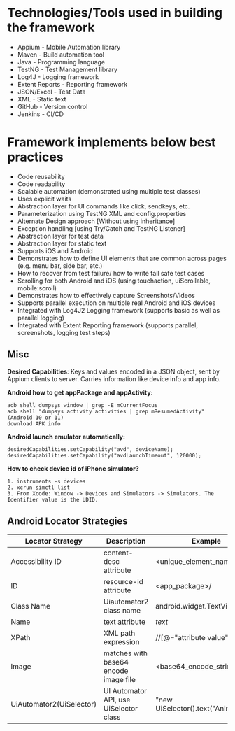 Technologies/Tools used in building the framework
============================================
- Appium - Mobile Automation library
- Maven - Build automation tool
- Java - Programming language
- TestNG - Test Management library
- Log4J - Logging framework
- Extent Reports - Reporting framework
- JSON/Excel - Test Data
- XML - Static text
- GitHub - Version control
- Jenkins - CI/CD

Framework implements below best practices
=========================================
- Code reusability
- Code readability
- Scalable automation (demonstrated using multiple test classes)
- Uses explicit waits
- Abstraction layer for UI commands like click, sendkeys, etc.
- Parameterization using TestNG XML and config.properties
- Alternate Design approach [Without using inheritance]
- Exception handling [using Try/Catch and TestNG Listener]
- Abstraction layer for test data
- Abstraction layer for static text
- Supports iOS and Android
- Demonstrates how to define UI elements that are common across pages (e.g. menu bar, side bar, etc.)
- How to recover from test failure/ how to write fail safe test cases
- Scrolling for both Android and iOS (using touchaction, uiScrollable, mobile:scroll)
- Demonstrates how to effectively capture Screenshots/Videos
- Supports parallel execution on multiple real Android and iOS devices
- Integrated with Log4J2 Logging framework (supports basic as well as parallel logging)
- Integrated with Extent Reporting framework (supports parallel, screenshots, logging test steps)


## Misc
**Desired Capabilities**: Keys and values encoded in a JSON object, sent by Appium clients to server. Carries information like device info and app info.

**Android how to get appPackage and appActivity:**
```
adb shell dumpsys window | grep -E mCurrentFocus
adb shell "dumpsys activity activities | grep mResumedActivity" (Android 10 or 11)
download APK info 
```

**Android launch emulator automatically:**
```
desiredCapabilities.setCapability("avd", deviceName);
desiredCapabilities.setCapability("avdLaunchTimeout", 120000);
```

**How to check device id of iPhone simulator?**
```
1. instruments -s devices
2. xcrun simctl list
3. From Xcode: Window -> Devices and Simulators -> Simulators. The Identifier value is the UDID.
```

## Android Locator Strategies
|Locator Strategy        |Description                           |Example                                                                              |Code                                                                                                        |
|------------------------|--------------------------------------|-------------------------------------------------------------------------------------|------------------------------------------------------------------------------------------------------------|
|Accessibility ID        |content-desc attribute                |<unique_element_name>                                                                |driver.findElementByAccessibilityId("<unique_element_name>");                                               |
|ID                      |resource-id attribute                 |<app_package>/<resource-id>                                                          |driver.findElementById("<resource-id>");                                                                    |
|Class Name              |Uiautomator2 class name               |android.widget.TextView                                                              |driver.findElementByClassName("android.widget.TextView");                                                   |
|Name                    |text  attribute                       |<static>_text_                                                                       |driver.findElementByName("<static_text>")                                                                   |
|XPath                   |XML path expression                   |//<UiAutomator2 Class Name>[@<attribute name>="attribute value"]/<axes>::<expression>|driver.findElementByXPath();                                                                                |
|Image                   |matches with base64 encode image file |<base64_encode_string>                                                               |driver.findElementByImage("<base64_encode_string>");                                                        |
|UiAutomator2(UiSelector)|UI Automator API, use UiSelector class|"new UiSelector().text(\"Animation\")"                                               |((FindsByAndroidUIAutomator)driver).findElementByAndroidUIAutomator("new UiSelector().text(\"Animation\")");|

